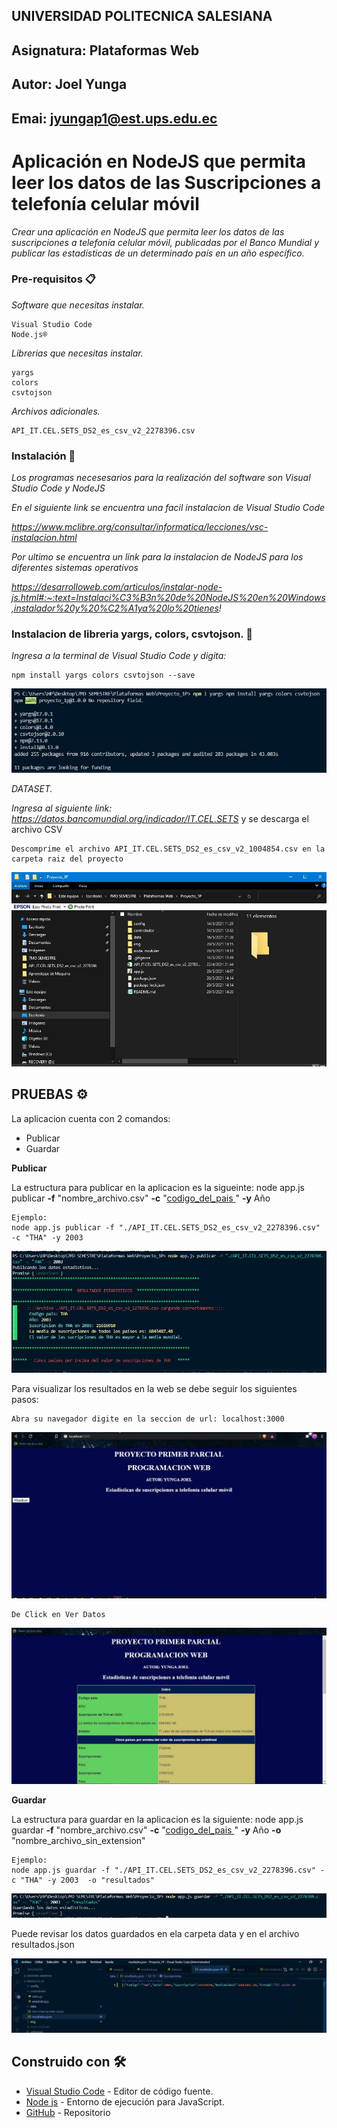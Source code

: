 ## UNIVERSIDAD POLITECNICA SALESIANA
## Asignatura: Plataformas Web
## Autor: Joel Yunga
## Emai: jyungap1@est.ups.edu.ec

# Aplicación en NodeJS que permita leer los datos de las Suscripciones a telefonía celular móvil

_Crear una aplicación en NodeJS que permita leer los datos de las suscripciones a telefonía celular móvil, publicadas por el Banco
Mundial y publicar las estadísticas de un determinado país en un año específico._

### Pre-requisitos 📋

_Software que necesitas instalar._

```
Visual Studio Code
Node.js® 
```

_Librerias que necesitas instalar._

```
yargs
colors
csvtojson
```
_Archivos adicionales._
```
API_IT.CEL.SETS_DS2_es_csv_v2_2278396.csv
```
### Instalación 🔧

_Los programas necesesarios para la realización del software son Visual Studio Code y NodeJS_

_En el siguiente link se encuentra una facil instalacion de Visual Studio Code_

_https://www.mclibre.org/consultar/informatica/lecciones/vsc-instalacion.html_

_Por ultimo se encuentra un link para la instalacion de NodeJS para los diferentes sistemas operativos_

_https://desarrolloweb.com/articulos/instalar-node-js.html#:~:text=Instalaci%C3%B3n%20de%20NodeJS%20en%20Windows,instalador%20y%20%C2%A1ya%20lo%20tienes!_

### Instalacion de libreria yargs, colors, csvtojson. 🔧

_Ingresa a la terminal de Visual Studio Code y digita:_

```
npm install yargs colors csvtojson --save
```
![Screenshot](img/librerias.JPG)

_DATASET._

_Ingresa al siguiente link: https://datos.bancomundial.org/indicador/IT.CEL.SETS_ y se descarga el archivo CSV

```
Descomprime el archivo API_IT.CEL.SETS_DS2_es_csv_v2_1004854.csv en la carpeta raiz del proyecto
```
![Screenshot](img/dataset.JPG)

## PRUEBAS ⚙️

La aplicacion cuenta con 2 comandos:
* Publicar
* Guardar

**Publicar**

La estructura para publicar en la aplicacion es la sigueinte:
node app.js publicar **-f** "nombre_archivo.csv" **-c** "[codigo_del_pais ](https://laendercode.net/es/3-letter-list.html)" **-y** Año

```
Ejemplo:
node app.js publicar -f "./API_IT.CEL.SETS_DS2_es_csv_v2_2278396.csv" -c "THA" -y 2003
```
![Screenshot](img/publicar.JPG)

Para visualizar los resultados en la web se debe seguir los siguientes pasos:

```
Abra su navegador digite en la seccion de url: localhost:3000
```
![Screenshot](img/localhost.JPG)

```
De Click en Ver Datos
```
![Screenshot](img/resultados.JPG)

**Guardar**

La estructura para guardar en la aplicacion es la siguiente:
node app.js guardar **-f** "nombre_archivo.csv" **-c** "[codigo_del_pais ](https://laendercode.net/es/3-letter-list.html)" **-y** Año **-o** "nombre_archivo_sin_extension"

```
Ejemplo:
node app.js guardar -f "./API_IT.CEL.SETS_DS2_es_csv_v2_2278396.csv" -c "THA" -y 2003  -o "resultados"
```
![Screenshot](img/guardar.JPG)

Puede revisar los datos guardados en ela carpeta data y en el archivo resultados.json

![Screenshot](img/archivo.JPG)

## Construido con 🛠️

* [Visual Studio Code](https://code.visualstudio.com/) - Editor de código fuente.
* [Node js](https://nodejs.org/es/) - Entorno de ejecución para JavaScript.
* [GitHub](https://github.com/)  - Repositorio





